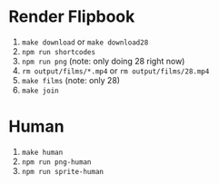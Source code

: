 # Render Flipbook

1. `make download` or `make download28`
2. `npm run shortcodes`
3. `npm run png` (note: only doing 28 right now)
4. `rm output/films/*.mp4` or `rm output/films/28.mp4`
5. `make films` (note: only 28)
6. `make join`

# Human
1. `make human`
2. `npm run png-human`
3. `npm run sprite-human`
